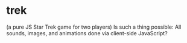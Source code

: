 # trek
(a pure JS Star Trek game for two players)
Is such a thing possible: All sounds, images, and animations done via client-side JavaScript?
